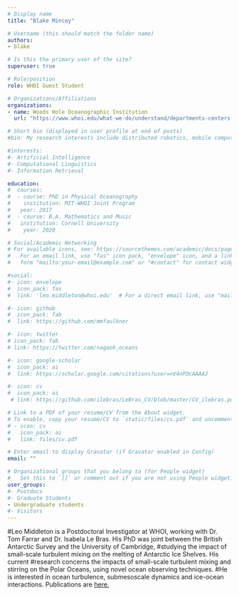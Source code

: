 ```yaml
---
# Display name
title: "Blake Mincey"

# Username (this should match the folder name)
authors:
- blake

# Is this the primary user of the site?
superuser: true

# Role/position
role: WHOI Guest Student

# Organizations/Affiliations
organizations:
- name: Woods Hole Oceanographic Institution
  url: "https://www.whoi.edu/what-we-do/understand/departments-centers-labs/po/"

# Short bio (displayed in user profile at end of posts)
#bio: My research interests include distributed robotics, mobile computing and programmable matter.

#interests:
#- Artificial Intelligence
#- Computational Linguistics
#- Information Retrieval

education:
#  courses:
#  - course: PhD in Physical Oceanography
#    institution: MIT-WHOI Joint Program
#   year: 2017
#  - course: B.A. Mathematics and Music
#   institution: Cornell University
#    year: 2020

# Social/Academic Networking
# For available icons, see: https://sourcethemes.com/academic/docs/page-builder/#icons
#   For an email link, use "fas" icon pack, "envelope" icon, and a link in the
#   form "mailto:your-email@example.com" or "#contact" for contact widget.

#social:
#- icon: envelope
#  icon_pack: fas
#  link: 'leo.middleton@whoi.edu'  # For a direct email link, use "mailto:test@example.org".

#- icon: github
#  icon_pack: fab
#  link: https://github.com/mmfaulkner

#- icon: twitter
# icon_pack: fab
# link: https://twitter.com/nagaoh_oceans

#- icon: google-scholar
#  icon_pack: ai
#  link: https://scholar.google.com/citations?user=nV4nPOcAAAAJ

#- icon: cv
#  icon_pack: ai
 # link: https://github.com/ilebras/LeBras_CV/blob/master/CV_ilebras.pdf

# Link to a PDF of your resume/CV from the About widget.
# To enable, copy your resume/CV to `static/files/cv.pdf` and uncomment the lines below.
# - icon: cv
#   icon_pack: ai
#   link: files/cv.pdf

# Enter email to display Gravatar (if Gravatar enabled in Config)
email: ""

# Organizational groups that you belong to (for People widget)
#   Set this to `[]` or comment out if you are not using People widget.
user_groups:
#- Postdocs
#- Graduate Students
- Undergraduate students
#- Visitors
---
```

#Leo Middleton is a Postdoctoral Investigator at WHOI, working with Dr. Tom Farrar and Dr. Isabela Le Bras. His PhD was joint between the British Antarctic Survey and the University of Cambridge, 
#studying the impact of small-scale turbulent mixing on the melting of Antarctic Ice Shelves. His current 
#research concerns the impacts of small-scale turbulent mixing and stirring on the Polar Oceans, using novel ocean observing techniques. 
#He is interested in ocean turbulence, submesoscale dynamics and ice-ocean interactions. Publications are [here.](https://scholar.google.com/citations?user=MUkroM4AAAAJ&hl=en&oi=sra)
